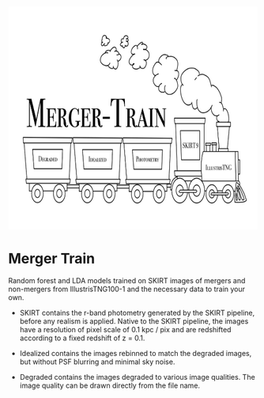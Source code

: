 <a name="readme-top"></a>


<!-- PROJECT LOGO -->
<br />
<div align="left">
  <a href="https://github.com/sj-wilkinson/merger_train">
    <img src="merger-train-logo.png" alt="Logo" width="800" height="450">
  </a>
  </p>
</div>

# Merger Train
Random forest and LDA models trained on SKIRT images of mergers and non-mergers from IllustrisTNG100-1 and the necessary data to train your own.

 - SKIRT contains the r-band photometry generated by the SKIRT pipeline, before any realism is applied. Native to the SKIRT pipeline, the images have a resolution of pixel scale of 0.1 kpc / pix and are redshifted according to a fixed redshift of z = 0.1.

 - Idealized contains the images rebinned to match the degraded images, but without PSF blurring and minimal sky noise. 

- Degraded contains the images degraded to various image qualities. The image quality can be drawn directly from the file name. 

